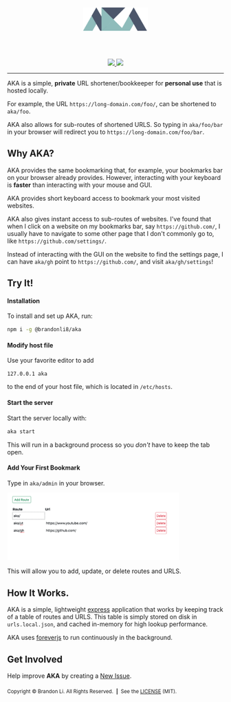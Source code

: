 <!-- Copyright © 2021-2023 Brandon Li. All rights reserved. -->

<!--
 * README.md
 *
 * @author Brandon Li <brandon.li@berkeley.edou>
!*-->

<br>
<br>
<br>
<p align="center">
    <picture>
      <source srcset="https://raw.githubusercontent.com/brandonLi8/aka/master/lib/views/admin/assets/aka-logo.svg" width="30%" media="(prefers-color-scheme: light), (prefers-color-scheme: no-preference)" />
      <source srcset="https://raw.githubusercontent.com/brandonLi8/aka/master/lib/views/admin/assets/aka-logo-dark.svg" width="30%" media="(prefers-color-scheme: dark)" />
      <img src="https://raw.githubusercontent.com/brandonLi8/aka/master/lib/views/admin/assets/aka-logo.svg" width="30%"/>
    </picture>
</p>
<br>
<br>
<p align="center">
  <a href="https://www.npmjs.com/package/@brandonli8/aka" target="_blank">
    <img src="https://img.shields.io/npm/v/@brandonli8/aka?style=flat-square&logoColor=eceff4&colorA=4c566a&colorB=8FBCBB"/>
  </a>
  <a href="https://github.com/brandonLi8/aka/blob/master/LICENSE" target="_blank">
    <img src="https://img.shields.io/github/license/brandonli8/aka?style=flat-square&logoColor=eceff4&colorA=4c566a&colorB=8FBCBB"/>
  </a>
</p>

_________________

AKA is a simple, **private** URL shortener/bookkeeper for **personal use** that is hosted locally.

For example, the URL `https://long-domain.com/foo/`, can be shortened to `aka/foo`.

AKA also allows for sub-routes of shortened URLS. So typing in `aka/foo/bar` in your browser will redirect you to `https://long-domain.com/foo/bar`.

## Why AKA?
AKA provides the same bookmarking that, for example, your bookmarks bar on your browser already provides. However, interacting with your keyboard is **faster** than interacting with your mouse and GUI.

AKA provides short keyboard access to bookmark your most visited websites.

AKA also gives instant access to sub-routes of websites. I've found that when I click on a website on my bookmarks bar, say `https://github.com/`, I usually have to navigate to some other page that I don't commonly go to, like `https://github.com/settings/`.

Instead of interacting with the GUI on the website to find the settings page, I can have `aka/gh` point to `https://github.com/`, and visit `aka/gh/settings`!

## Try It!

#### Installation
To install and set up AKA, run:
```bash
npm i -g @brandonli8/aka
```

#### Modify host file
Use your favorite editor to add
```
127.0.0.1 aka
```
to the end of your host file, which is located in `/etc/hosts`.

#### Start the server
Start the server locally with:
```bash
aka start
```
This will run in a background process so you _don't_ have to keep the tab open.

#### Add Your First Bookmark
Type in `aka/admin` in your browser.

<img src='https://raw.githubusercontent.com/brandonLi8/aka/master/screenshot.png' alt='Screenshot' style='width: 400px;'/>

This will allow you to add, update, or delete routes and URLS.

## How It Works.
AKA is a simple, lightweight [express](https://expressjs.com/) application that works by keeping track of a table of routes and URLS. This table is simply stored on disk in `urls.local.json`, and cached in-memory for high lookup performance.

AKA uses [foreverjs](https://www.npmjs.com/package/forever) to run continuously in the background.

## Get Involved
Help improve **AKA** by creating a <a href='https://github.com/brandonLi8/aka/issues' target='_blank'>New Issue</a>.

<sub>Copyright © Brandon Li. All Rights Reserved.&nbsp;&nbsp;<b>|</b>&nbsp;&nbsp;See the <a href='https://github.com/brandonLi8/aka/blob/master/LICENSE' target='_blank'>LICENSE</a> (MIT).</sub>
